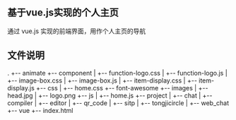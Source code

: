 ## 基于vue.js实现的个人主页
通过 vue.js 实现的前端界面，用作个人主页的导航

## 文件说明
.
+-- animate
+-- component
|   +-- function-logo.css
|   +-- function-logo.js
|   +-- image-box.css
|   +-- image-box.js
|   +-- item-display.css
|   +-- item-display.js
+-- css
|   +-- home.css
+-- font-awesome
+-- images
|   +-- head.jpg
|   +-- logo.png
+-- js
|   +-- home.js
+-- project
|   +-- chat
|   +-- compiler
|   +-- editor
|   +-- qr_code
|   +-- sitp
|   +-- tongjicircle
|   +-- web_chat
+-- vue
+-- index.html
